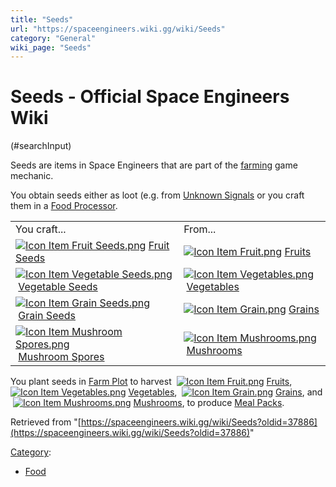 ```yaml
---
title: "Seeds"
url: "https://spaceengineers.wiki.gg/wiki/Seeds"
category: "General"
wiki_page: "Seeds"
---
```


# Seeds - Official Space Engineers Wiki

(#searchInput)

Seeds are items in Space Engineers that are part of the [farming](https://spaceengineers.wiki.gg/wiki/Farming "Farming") game mechanic.

You obtain seeds either as loot (e.g. from [Unknown Signals](https://spaceengineers.wiki.gg/wiki/Unknown_Signals "Unknown Signals") or you craft them in a [Food Processor](https://spaceengineers.wiki.gg/wiki/Food_Processor "Food Processor").

|     |     |
| --- | --- |
| You craft... | From... |
| [![Icon Item Fruit Seeds.png](https://spaceengineers.wiki.gg/images/thumb/Icon_Item_Fruit_Seeds.png/21px-Icon_Item_Fruit_Seeds.png?b06fa8)](https://spaceengineers.wiki.gg/wiki/Fruit_Seeds "Fruit Seeds") [Fruit Seeds](https://spaceengineers.wiki.gg/wiki/Fruit_Seeds "Fruit Seeds") | [![Icon Item Fruit.png](https://spaceengineers.wiki.gg/images/thumb/Icon_Item_Fruit.png/21px-Icon_Item_Fruit.png?62d282)](https://spaceengineers.wiki.gg/wiki/Fruits "Fruits") [Fruits](https://spaceengineers.wiki.gg/wiki/Fruits "Fruits") |
| [![Icon Item Vegetable Seeds.png](https://spaceengineers.wiki.gg/images/thumb/Icon_Item_Vegetable_Seeds.png/21px-Icon_Item_Vegetable_Seeds.png?79cfb5)](https://spaceengineers.wiki.gg/wiki/Vegetable_Seeds "Vegetable Seeds") [Vegetable Seeds](https://spaceengineers.wiki.gg/wiki/Vegetable_Seeds "Vegetable Seeds") | [![Icon Item Vegetables.png](https://spaceengineers.wiki.gg/images/thumb/Icon_Item_Vegetables.png/21px-Icon_Item_Vegetables.png?dbdd4f)](https://spaceengineers.wiki.gg/wiki/Vegetables "Vegetables") [Vegetables](https://spaceengineers.wiki.gg/wiki/Vegetables "Vegetables") |
| [![Icon Item Grain Seeds.png](https://spaceengineers.wiki.gg/images/thumb/Icon_Item_Grain_Seeds.png/21px-Icon_Item_Grain_Seeds.png?b3ab08)](https://spaceengineers.wiki.gg/wiki/Grain_Seeds "Grain Seeds") [Grain Seeds](https://spaceengineers.wiki.gg/wiki/Grain_Seeds "Grain Seeds") | [![Icon Item Grain.png](https://spaceengineers.wiki.gg/images/thumb/Icon_Item_Grain.png/21px-Icon_Item_Grain.png?8ce285)](https://spaceengineers.wiki.gg/wiki/Grains "Grains") [Grains](https://spaceengineers.wiki.gg/wiki/Grains "Grains") |
| [![Icon Item Mushroom Spores.png](https://spaceengineers.wiki.gg/images/thumb/Icon_Item_Mushroom_Spores.png/21px-Icon_Item_Mushroom_Spores.png?38483e)](https://spaceengineers.wiki.gg/wiki/Mushroom_Spores "Mushroom Spores") [Mushroom Spores](https://spaceengineers.wiki.gg/wiki/Mushroom_Spores "Mushroom Spores") | [![Icon Item Mushrooms.png](https://spaceengineers.wiki.gg/images/thumb/Icon_Item_Mushrooms.png/21px-Icon_Item_Mushrooms.png?708986)](https://spaceengineers.wiki.gg/wiki/Mushrooms "Mushrooms") [Mushrooms](https://spaceengineers.wiki.gg/wiki/Mushrooms "Mushrooms") |

You plant seeds in [Farm Plot](https://spaceengineers.wiki.gg/wiki/Farm_Plot "Farm Plot") to harvest  [![Icon Item Fruit.png](https://spaceengineers.wiki.gg/images/thumb/Icon_Item_Fruit.png/21px-Icon_Item_Fruit.png?62d282)](https://spaceengineers.wiki.gg/wiki/Fruits "Fruits") [Fruits](https://spaceengineers.wiki.gg/wiki/Fruits "Fruits"),  [![Icon Item Vegetables.png](https://spaceengineers.wiki.gg/images/thumb/Icon_Item_Vegetables.png/21px-Icon_Item_Vegetables.png?dbdd4f)](https://spaceengineers.wiki.gg/wiki/Vegetables "Vegetables") [Vegetables](https://spaceengineers.wiki.gg/wiki/Vegetables "Vegetables"),  [![Icon Item Grain.png](https://spaceengineers.wiki.gg/images/thumb/Icon_Item_Grain.png/21px-Icon_Item_Grain.png?8ce285)](https://spaceengineers.wiki.gg/wiki/Grains "Grains") [Grains](https://spaceengineers.wiki.gg/wiki/Grains "Grains"), and  [![Icon Item Mushrooms.png](https://spaceengineers.wiki.gg/images/thumb/Icon_Item_Mushrooms.png/21px-Icon_Item_Mushrooms.png?708986)](https://spaceengineers.wiki.gg/wiki/Mushrooms "Mushrooms") [Mushrooms](https://spaceengineers.wiki.gg/wiki/Mushrooms "Mushrooms"), to produce [Meal Packs](https://spaceengineers.wiki.gg/wiki/Meal_Pack "Meal Pack").

Retrieved from "[https://spaceengineers.wiki.gg/wiki/Seeds?oldid=37886](https://spaceengineers.wiki.gg/wiki/Seeds?oldid=37886)"

[Category](https://spaceengineers.wiki.gg/wiki/Special:Categories "Special:Categories"):

*   [Food](https://spaceengineers.wiki.gg/wiki/Category:Food "Category:Food (page does not exist)")
